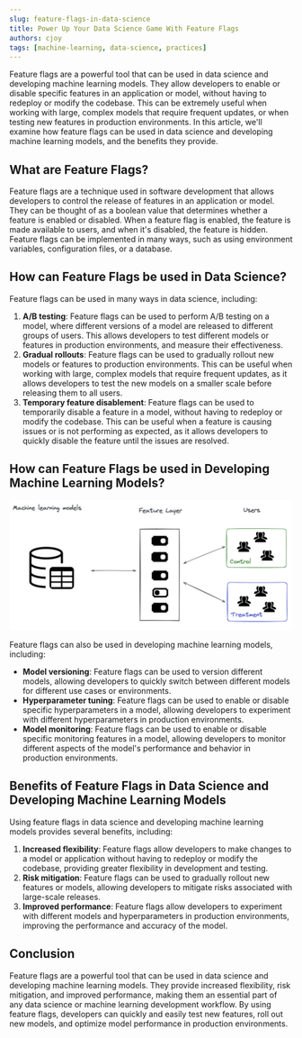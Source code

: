 ```yaml
---
slug: feature-flags-in-data-science
title: Power Up Your Data Science Game With Feature Flags
authors: cjoy
tags: [machine-learning, data-science, practices]
---
```


Feature flags are a powerful tool that can be used in data science and developing machine learning models. They allow developers to enable or disable specific features in an application or model, without having to redeploy or modify the codebase. This can be extremely useful when working with large, complex models that require frequent updates, or when testing new features in production environments. In this article, we'll examine how feature flags can be used in data science and developing machine learning models, and the benefits they provide.

<!--truncate-->

## What are Feature Flags?

Feature flags are a technique used in software development that allows developers to control the release of features in an application or model. They can be thought of as a boolean value that determines whether a feature is enabled or disabled. When a feature flag is enabled, the feature is made available to users, and when it's disabled, the feature is hidden. Feature flags can be implemented in many ways, such as using environment variables, configuration files, or a database.

## How can Feature Flags be used in Data Science?

Feature flags can be used in many ways in data science, including:

1. **A/B testing**: Feature flags can be used to perform A/B testing on a model, where different versions of a model are released to different groups of users. This allows developers to test different models or features in production environments, and measure their effectiveness.
1. **Gradual rollouts**: Feature flags can be used to gradually rollout new models or features to production environments. This can be useful when working with large, complex models that require frequent updates, as it allows developers to test the new models on a smaller scale before releasing them to all users.
1. **Temporary feature disablement**: Feature flags can be used to temporarily disable a feature in a model, without having to redeploy or modify the codebase. This can be useful when a feature is causing issues or is not performing as expected, as it allows developers to quickly disable the feature until the issues are resolved.

## How can Feature Flags be used in Developing Machine Learning Models?

![Machine learning with feature flags](./machine-learning-feature-flags.png)

Feature flags can also be used in developing machine learning models, including:

- **Model versioning**: Feature flags can be used to version different models, allowing developers to quickly switch between different models for different use cases or environments.
- **Hyperparameter tuning**: Feature flags can be used to enable or disable specific hyperparameters in a model, allowing developers to experiment with different hyperparameters in production environments.
- **Model monitoring**: Feature flags can be used to enable or disable specific monitoring features in a model, allowing developers to monitor different aspects of the model's performance and behavior in production environments.

## Benefits of Feature Flags in Data Science and Developing Machine Learning Models

Using feature flags in data science and developing machine learning models provides several benefits, including:

1. **Increased flexibility**: Feature flags allow developers to make changes to a model or application without having to redeploy or modify the codebase, providing greater flexibility in development and testing.
1. **Risk mitigation**: Feature flags can be used to gradually rollout new features or models, allowing developers to mitigate risks associated with large-scale releases.
1. **Improved performance**: Feature flags allow developers to experiment with different models and hyperparameters in production environments, improving the performance and accuracy of the model.

## Conclusion

Feature flags are a powerful tool that can be used in data science and developing machine learning models. They provide increased flexibility, risk mitigation, and improved performance, making them an essential part of any data science or machine learning development workflow. By using feature flags, developers can quickly and easily test new features, roll out new models, and optimize model performance in production environments.
